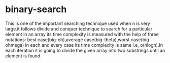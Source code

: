 # binary-search
This is one of the important searching technique used when n is very large.it follows divide and conquer technique to search for a particular element in an array
its time complexity is measured with the help of three notations: best case(big-oh),average case(big-theta),worst case(big ohmega) in each and every case its time complexity is same i.e, o(nlogn).In each iteration it is going to divide the given array into two substrings until an element is found.
